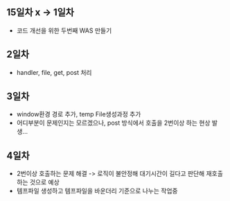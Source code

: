 ## 15일차 x -> 1일차
- 코드 개선을 위한 두번째 WAS 만들기
## 2일차
- handler, file, get, post 처리
## 3일차
- window환경 경로 추가, temp File생성과정 추가
- 어디부분이 문제인지는 모르겠으나, post 방식에서 호출을 2번이상 하는 현상 발생...
## 4일차
- 2번이상 호출하는 문제 해결 -> 로직이 불안정해 대기시간이 길다고 판단해 재호출하는 것으로 예상
- 템프파일 생성하고 템프파일을 바운더리 기준으로 나누는 작업중
